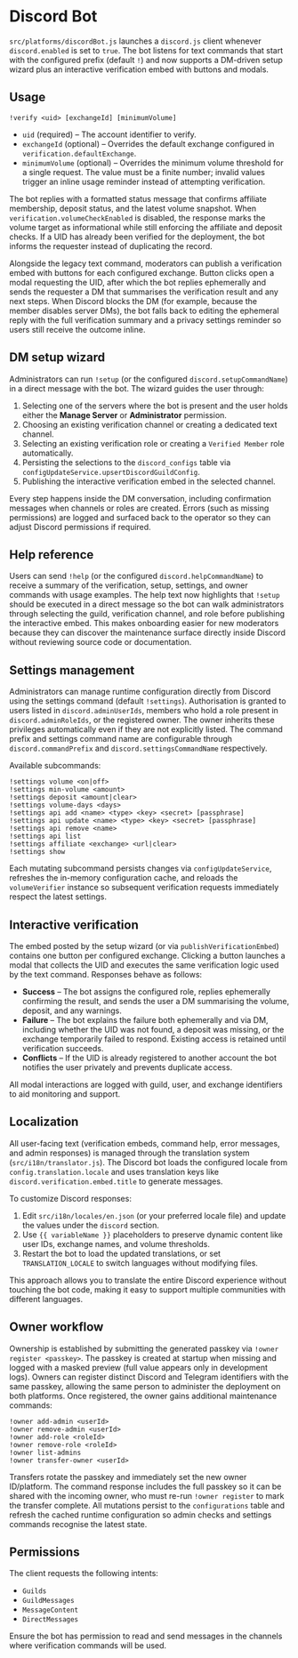 # Discord Bot

`src/platforms/discordBot.js` launches a `discord.js` client whenever `discord.enabled` is set to `true`. The bot listens
for text commands that start with the configured prefix (default `!`) and now supports a DM-driven setup wizard plus an
interactive verification embed with buttons and modals.

## Usage

```text
!verify <uid> [exchangeId] [minimumVolume]
```

- `uid` (required) &ndash; The account identifier to verify.
- `exchangeId` (optional) &ndash; Overrides the default exchange configured in `verification.defaultExchange`.
- `minimumVolume` (optional) &ndash; Overrides the minimum volume threshold for a single request. The value must be a finite
  number; invalid values trigger an inline usage reminder instead of attempting verification.

The bot replies with a formatted status message that confirms affiliate membership, deposit status, and the latest volume
snapshot. When `verification.volumeCheckEnabled` is disabled, the response marks the volume target as informational while
still enforcing the affiliate and deposit checks. If a UID has already been verified for the deployment, the bot informs
the requester instead of duplicating the record.

Alongside the legacy text command, moderators can publish a verification embed with buttons for each configured exchange.
Button clicks open a modal requesting the UID, after which the bot replies ephemerally and sends the requester a DM that
summarises the verification result and any next steps. When Discord blocks the DM (for example, because the member
disables server DMs), the bot falls back to editing the ephemeral reply with the full verification summary and a privacy
settings reminder so users still receive the outcome inline.

## DM setup wizard

Administrators can run `!setup` (or the configured `discord.setupCommandName`) in a direct message with the bot. The wizard guides the user through:

1. Selecting one of the servers where the bot is present and the user holds either the **Manage Server** or **Administrator** permission.
2. Choosing an existing verification channel or creating a dedicated text channel.
3. Selecting an existing verification role or creating a `Verified Member` role automatically.
4. Persisting the selections to the `discord_configs` table via `configUpdateService.upsertDiscordGuildConfig`.
5. Publishing the interactive verification embed in the selected channel.

Every step happens inside the DM conversation, including confirmation messages when channels or roles are created. Errors (such as missing permissions) are logged and surfaced back to the operator so they can adjust Discord permissions if required.

## Help reference

Users can send `!help` (or the configured `discord.helpCommandName`) to receive a summary of the verification, setup,
settings, and owner commands with usage examples. The help text now highlights that `!setup` should be executed in a
direct message so the bot can walk administrators through selecting the guild, verification channel, and role before
publishing the interactive embed. This makes onboarding easier for new moderators because they can discover the
maintenance surface directly inside Discord without reviewing source code or documentation.

## Settings management

Administrators can manage runtime configuration directly from Discord using the settings command (default `!settings`).
Authorisation is granted to users listed in `discord.adminUserIds`, members who hold a role present in
`discord.adminRoleIds`, or the registered owner. The owner inherits these privileges automatically even if they are not
explicitly listed. The command prefix and settings command name are configurable through `discord.commandPrefix` and
`discord.settingsCommandName` respectively.

Available subcommands:

```text
!settings volume <on|off>
!settings min-volume <amount>
!settings deposit <amount|clear>
!settings volume-days <days>
!settings api add <name> <type> <key> <secret> [passphrase]
!settings api update <name> <type> <key> <secret> [passphrase]
!settings api remove <name>
!settings api list
!settings affiliate <exchange> <url|clear>
!settings show
```

Each mutating subcommand persists changes via `configUpdateService`, refreshes the in-memory configuration cache, and
reloads the `volumeVerifier` instance so subsequent verification requests immediately respect the latest settings.

## Interactive verification

The embed posted by the setup wizard (or via `publishVerificationEmbed`) contains one button per configured exchange. Clicking a button launches a modal that collects the UID and executes the same verification logic used by the text command. Responses behave as follows:

- **Success** &ndash; The bot assigns the configured role, replies ephemerally confirming the result, and sends the user a DM summarising the volume, deposit, and any warnings.
- **Failure** &ndash; The bot explains the failure both ephemerally and via DM, including whether the UID was not found, a deposit was missing, or the exchange temporarily failed to respond. Existing access is retained until verification succeeds.
- **Conflicts** &ndash; If the UID is already registered to another account the bot notifies the user privately and prevents duplicate access.

All modal interactions are logged with guild, user, and exchange identifiers to aid monitoring and support.

## Localization

All user-facing text (verification embeds, command help, error messages, and admin responses) is managed through the translation system (`src/i18n/translator.js`). The Discord bot loads the configured locale from `config.translation.locale` and uses translation keys like `discord.verification.embed.title` to generate messages.

To customize Discord responses:

1. Edit `src/i18n/locales/en.json` (or your preferred locale file) and update the values under the `discord` section.
2. Use `{{ variableName }}` placeholders to preserve dynamic content like user IDs, exchange names, and volume thresholds.
3. Restart the bot to load the updated translations, or set `TRANSLATION_LOCALE` to switch languages without modifying files.

This approach allows you to translate the entire Discord experience without touching the bot code, making it easy to support multiple communities with different languages.

## Owner workflow

Ownership is established by submitting the generated passkey via `!owner register <passkey>`. The passkey is created at
startup when missing and logged with a masked preview (full value appears only in development logs). Owners can register
distinct Discord and Telegram identifiers with the same passkey, allowing the same person to administer the deployment on
both platforms. Once registered, the owner gains additional maintenance commands:

```text
!owner add-admin <userId>
!owner remove-admin <userId>
!owner add-role <roleId>
!owner remove-role <roleId>
!owner list-admins
!owner transfer-owner <userId>
```

Transfers rotate the passkey and immediately set the new owner ID/platform. The command response includes the full
passkey so it can be shared with the incoming owner, who must re-run `!owner register` to mark the transfer complete.
All mutations persist to the `configurations` table and refresh the cached runtime configuration so admin checks and
settings commands recognise the latest state.

## Permissions

The client requests the following intents:

- `Guilds`
- `GuildMessages`
- `MessageContent`
- `DirectMessages`

Ensure the bot has permission to read and send messages in the channels where verification commands will be used.
